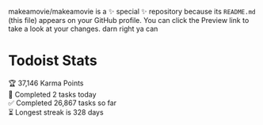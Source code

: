 makeamovie/makeamovie is a ✨ special ✨ repository because its `README.md` (this file) appears on your GitHub profile.
You can click the Preview link to take a look at your changes. darn right ya can

# Todoist Stats

<!-- TODO-IST:START -->
🏆  37,146 Karma Points           
🌸  Completed 2 tasks today           
✅  Completed 26,867 tasks so far           
⏳  Longest streak is 328 days
<!-- TODO-IST:END -->